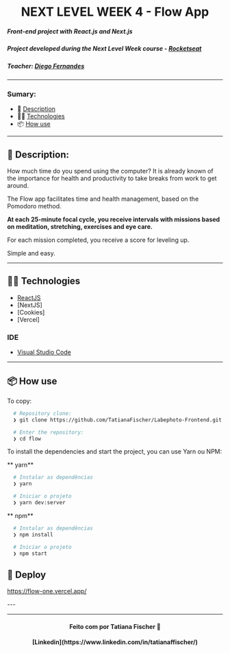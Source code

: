 <h1 align="center"> NEXT LEVEL WEEK 4 - Flow App </h1>

##### Front-end project with React.js and Next.js
##### Project developed during the Next Level Week course - [Rocketseat](https://rocketseat.com.br/)
##### Teacher: [Diego Fernandes](https://github.com/diego3g)

<hr/>

### Sumary:
- :rocket: [Description](#rocket-description)
- 👨‍💻️ [Technologies](#%EF%B8%8F-technologies)
- 📦️ [How use](#%EF%B8%8F-how-use)

<hr/>



## :rocket: Description:

How much time do you spend using the computer?
It is already known of the importance for health and productivity to take breaks from work to get around.

The Flow app facilitates time and health management, based on the Pomodoro method.

<strong> At each 25-minute focal cycle, you receive intervals with missions based on meditation, stretching, exercises and eye care. </strong>

For each mission completed, you receive a score for leveling up.

Simple and easy.


---

## 👨‍💻️ Technologies

- [ReactJS](https://reactjs.org/)
- [NextJS]
- [Cookies]
- [Vercel]


### IDE

- [Visual Studio Code](https://code.visualstudio.com/)

---

## 📦️ How use

To copy:

```bash
  # Repository clone:
  ❯ git clone https://github.com/TatianaFischer/Labephoto-Frontend.git

  # Enter the repository:
  ❯ cd flow
```

To install the dependencies and start the project, you can use Yarn ou NPM:

** yarn**

```bash
  # Instalar as dependências
  ❯ yarn

  # Iniciar o projeto
  ❯ yarn dev:server
```

** npm**

```bash
  # Instalar as dependências
  ❯ npm install

  # Iniciar o projeto
  ❯ npm start
```


## 🚀 Deploy
https://flow-one.vercel.app/

<p>
---
 <img src=""/>  

--- 
</p>


<h4 align="center">
  Feito com por Tatiana Fischer 👋️
 
</h4>
<h4 align="center">
[Linkedin](https://www.linkedin.com/in/tatianaffischer/)
</h4>

